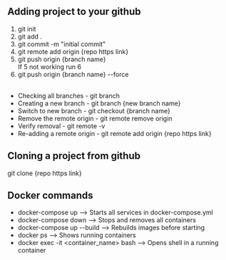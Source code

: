 ## Adding project to your github
1. git init
2. git add .
3. git commit -m "initial commit"
4. git remote add origin {repo https link}
5. git push origin {branch name}  
   If 5 not working run 6
7. git push origin {branch name} --force
<br><br>
- Checking all branches - git branch  
- Creating a new branch - git branch {new branch name}  
- Switch to new branch - git checkout {branch name}  
- Remove the remote origin - git remote remove origin  
- Verify removal - git remote -v  
- Re-adding a remote origin - git remote add origin {repo https link}  



## Cloning a project from github
git clone {repo https link}

## Docker commands
- docker-compose up -->	Starts all services in docker-compose.yml   
- docker-compose down --> 	Stops and removes all containers   
- docker-compose up --build --> 	Rebuilds images before starting   
- docker ps -->  	Shows running containers   
- docker exec -it <container_name> bash	-->    Opens shell in a running container
